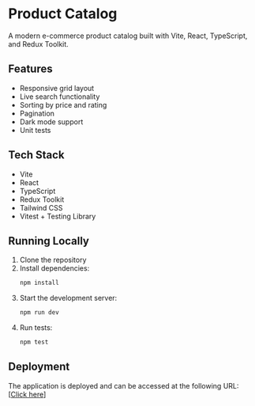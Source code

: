 # Product Catalog

A modern e-commerce product catalog built with Vite, React, TypeScript, and Redux Toolkit.

## Features

- Responsive grid layout
- Live search functionality
- Sorting by price and rating
- Pagination
- Dark mode support
- Unit tests

## Tech Stack

- Vite
- React
- TypeScript
- Redux Toolkit
- Tailwind CSS
- Vitest + Testing Library

## Running Locally

1. Clone the repository
2. Install dependencies:
   ```bash
   npm install
   ```
3. Start the development server:
   ```bash
   npm run dev
   ```
4. Run tests:
   ```bash
   npm test
   ```

## Deployment

The application is deployed and can be accessed at the following URL:
[[Click here](https://wingman-coding-challenge-task.vercel.app/)]